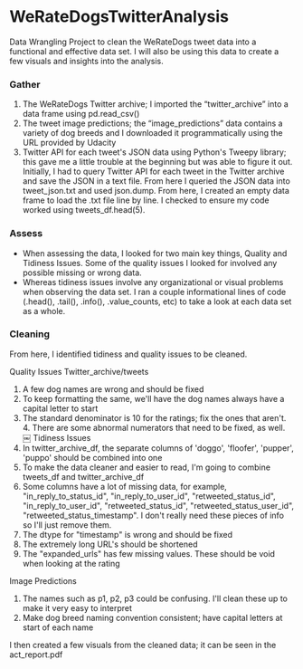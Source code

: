 # WeRateDogsTwitterAnalysis
Data Wrangling Project to clean the WeRateDogs tweet data into a functional and effective data set.  I will also be using this data to create a few visuals and insights into the analysis.
### Gather
1. The WeRateDogs Twitter archive; I imported the “twitter_archive” into a data frame using pd.read_csv()
2. The tweet image predictions; the “image_predictions” data contains a variety of dog breeds and I downloaded it programmatically using the URL provided by Udacity
3. Twitter API for each tweet's JSON data using Python's Tweepy library; this gave me a
little trouble at the beginning but was able to figure it out. Initially, I had to query Twitter API for each tweet in the Twitter archive and save the JSON in a text file. From here I queried the JSON data into tweet_json.txt and used json.dump. From here, I created an empty data frame to load the .txt file line by line. I checked to ensure my code worked using tweets_df.head(5).
### Assess
- When assessing the data, I looked for two main key things, Quality and Tidiness Issues. Some of the quality issues I looked for involved any possible missing or wrong data. 
- Whereas tidiness issues involve any organizational or visual problems when observing the data set. I ran a couple informational lines of code (.head(), .tail(), .info(), .value_counts, etc) to take a look at each data set as a whole.
### Cleaning
From here, I identified tidiness and quality issues to be cleaned.

Quality Issues
Twitter_archive/tweets
1. A few dog names are wrong and should be fixed
2. To keep formatting the same, we'll have the dog names always have a capital letter to
start
3. The standard denominator is 10 for the ratings; fix the ones that aren't. 4. There are some abnormal numerators that need to be fixed, as well.
￼
Tidiness Issues
1. In twitter_archive_df, the separate columns of 'doggo', 'floofer', 'pupper', 'puppo' should be combined into one
2. To make the data cleaner and easier to read, I'm going to combine tweets_df and twitter_archive_df
5. Some columns have a lot of missing data, for example, "in_reply_to_status_id", "in_reply_to_user_id", "retweeted_status_id", "in_reply_to_user_id", "retweeted_status_id", "retweeted_status_user_id", "retweeted_status_timestamp". I don't really need these pieces of info so I'll just remove them.
6. The dtype for "timestamp" is wrong and should be fixed
7. The extremely long URL's should be shortened
8. The "expanded_urls" has few missing values. These should be void when looking at the
rating

Image Predictions
1. The names such as p1, p2, p3 could be confusing. I'll clean these up to make it very easy to interpret
2. Make dog breed naming convention consistent; have capital letters at start of each name

I then created a few visuals from the cleaned data; it can be seen in the act_report.pdf
